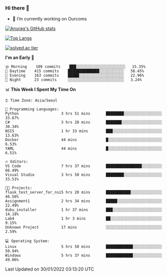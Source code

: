 ### Hi there 👋

- 🔭 I’m currently working on Ourcoms

<!--
**Rhange/Rhange** is a ✨ _special_ ✨ repository because its `README.md` (this file) appears on your GitHub profile.

Here are some ideas to get you started:

- 🌱 I’m currently learning ...
- 👯 I’m looking to collaborate on ...
- 🤔 I’m looking for help with ...
- 💬 Ask me about ...
- 📫 How to reach me: ...
- 😄 Pronouns: ...
- ⚡ Fun fact: ...
-->

[![Anurag's GitHub stats](https://github-readme-stats.vercel.app/api?username=rhange&show_icons=true&theme=gruvbox)](https://github.com/anuraghazra/github-readme-stats)

[![Top Langs](https://github-readme-stats.vercel.app/api/top-langs/?username=rhange&layout=compact&theme=gruvbox)](https://github.com/anuraghazra/github-readme-stats)

[![solved.ac tier](http://mazassumnida.wtf/api/generate_badge?boj=rhange0511)](https://solved.ac/rhange0511)

  <!--START_SECTION:waka-->
**I'm an Early 🐤** 

```text
🌞 Morning    109 commits    ███░░░░░░░░░░░░░░░░░░░░░░   15.35% 
🌆 Daytime    415 commits    ██████████████░░░░░░░░░░░   58.45% 
🌃 Evening    163 commits    █████░░░░░░░░░░░░░░░░░░░░   22.96% 
🌙 Night      23 commits     ░░░░░░░░░░░░░░░░░░░░░░░░░   3.24%

```


📊 **This Week I Spent My Time On** 

```text
⌚︎ Time Zone: Asia/Seoul

💬 Programming Languages: 
Python                   3 hrs 51 mins       ████████░░░░░░░░░░░░░░░░░   33.67% 
C#                       3 hrs 28 mins       ███████░░░░░░░░░░░░░░░░░░   30.34% 
NSIS                     1 hr 33 mins        ███░░░░░░░░░░░░░░░░░░░░░░   13.63% 
Docker                   44 mins             █░░░░░░░░░░░░░░░░░░░░░░░░   6.53% 
YAML                     44 mins             █░░░░░░░░░░░░░░░░░░░░░░░░   6.51%

🔥 Editors: 
VS Code                  7 hrs 37 mins       ████████████████░░░░░░░░░   66.49% 
Visual Studio            3 hrs 50 mins       ████████░░░░░░░░░░░░░░░░░   33.51%

🐱‍💻 Projects: 
flask_test_server_for_nsi5 hrs 20 mins       ███████████░░░░░░░░░░░░░░   46.56% 
Assignment1              2 hrs 34 mins       █████░░░░░░░░░░░░░░░░░░░░   22.49% 
dubu_installer           1 hr 37 mins        ███░░░░░░░░░░░░░░░░░░░░░░   14.18% 
Lab4                     1 hr 3 mins         ██░░░░░░░░░░░░░░░░░░░░░░░   9.15% 
Unknown Project          17 mins             ░░░░░░░░░░░░░░░░░░░░░░░░░   2.59%

💻 Operating System: 
Linux                    5 hrs 50 mins       ████████████░░░░░░░░░░░░░   50.94% 
Windows                  5 hrs 37 mins       ████████████░░░░░░░░░░░░░   49.06%

```


 Last Updated on 30/01/2022 03:13:20 UTC
<!--END_SECTION:waka-->
